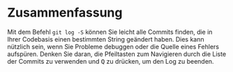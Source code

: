 # Zusammenfassung

Mit dem Befehl `git log -S` können Sie leicht alle Commits finden, die in Ihrer Codebasis einen bestimmten String geändert haben. Dies kann nützlich sein, wenn Sie Probleme debuggen oder die Quelle eines Fehlers aufspüren. Denken Sie daran, die Pfeiltasten zum Navigieren durch die Liste der Commits zu verwenden und <kbd>Q</kbd> zu drücken, um den Log zu beenden.
